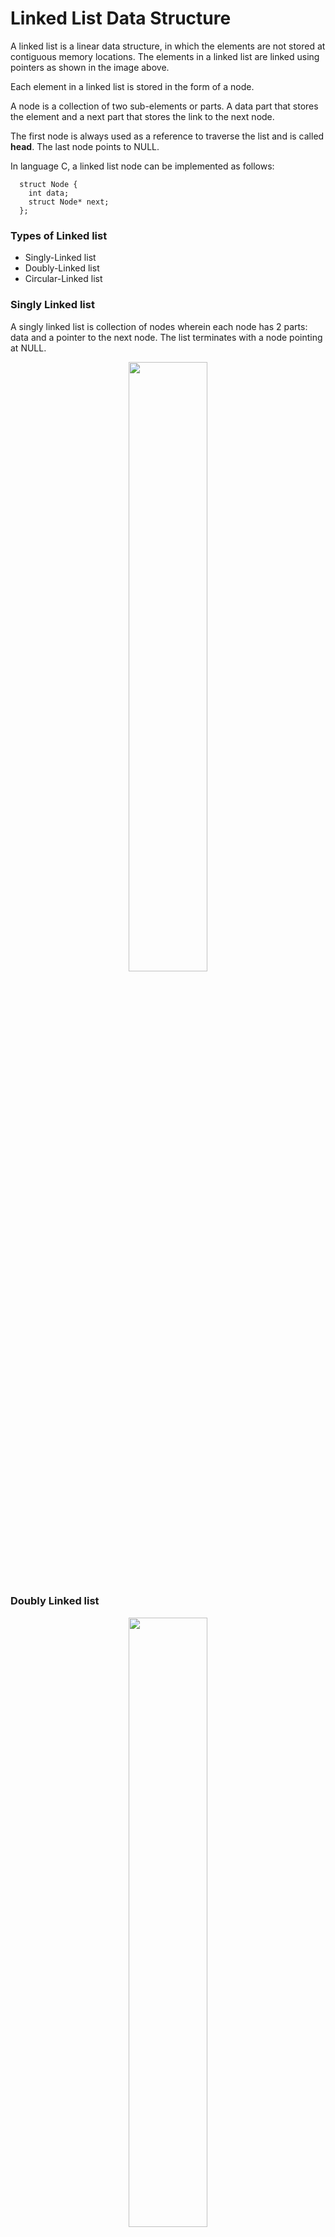 # Linked List Data Structure

A linked list is a linear data structure, in which the elements are not stored at contiguous memory locations. The elements in a linked list are linked using pointers as shown in the image above.

Each element in a linked list is stored in the form of a node.

A node is a collection of two sub-elements or parts. A data part that stores the element and a next part that stores the link to the next node.

The first node is always used as a reference to traverse the list and is called <strong>head</strong>. The last node points to NULL.

In language C, a linked list node can be implemented as follows:

```
  struct Node {
    int data;
    struct Node* next;
  };
```

### Types of Linked list

- Singly-Linked list
- Doubly-Linked list
- Circular-Linked list

### Singly Linked list

A singly linked list is collection of nodes wherein each node has 2 parts: data and a pointer to the next node. The list terminates with a node pointing at NULL.

<p align="center">
  <img src="./singly/linked-list-singly.png" width="50%"/>
</p>

### Doubly Linked list

<p align="center">
  <img src="./doubly/doubly-linked-list.png" width="50%"/>
</p>

The only difference between the singly linked list and the doubly linked list is that each node contains three fields: two link fields (references to the previous and next nodes in the sequence of nodes) and a data field.

### Circular Linked list

TODO

## Refenrences

https://www.geeksforgeeks.org/data-structures/linked-list/

https://medium.com/@1991dharapatel/singly-linked-list-in-javascript-aafc71e0cf73

https://www.java2novice.com/data-structures-in-java/linked-list/singly-linked-list/

https://www.hackerearth.com/pt-br/practice/data-structures/linked-list/singly-linked-list/tutorial/

https://sites.google.com/site/merasemester/data-structures/linked-list

https://cooervo.github.io/Algorithms-DataStructures-BigONotation/index.html

https://java2blog.com/doubly-linked-list-java/

https://www.geeksforgeeks.org/doubly-linked-list/

https://www.tutorialspoint.com/data_structures_algorithms/doubly_linked_list_algorithm.htm